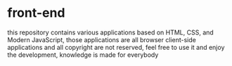# front-end
this repository contains various applications based on HTML, CSS, and Modern JavaScript, those applications are all browser client-side applications and all copyright are not reserved, feel free to use it and enjoy the development, knowledge is made for everybody
